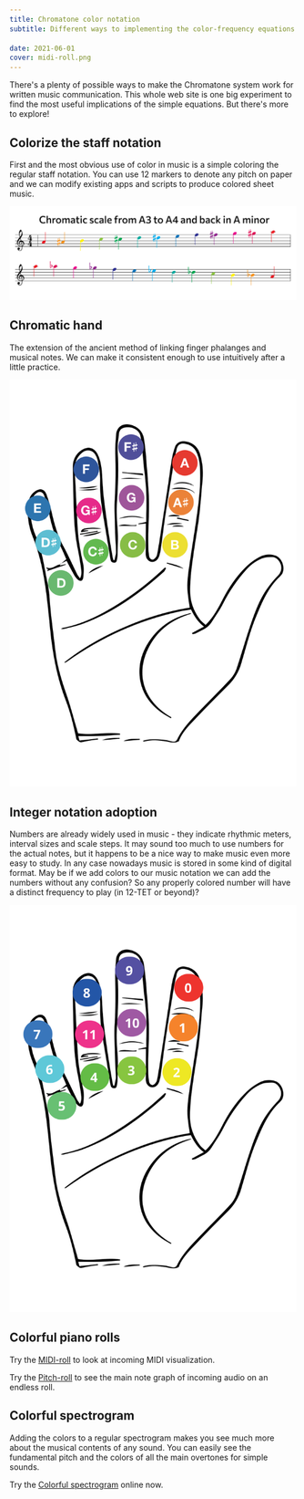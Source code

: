 ```yaml
---
title: Chromatone color notation
subtitle: Different ways to implementing the color-frequency equations for writing and reading music

date: 2021-06-01
cover: midi-roll.png
---
```


There's a plenty of possible ways to make the Chromatone system work for written music communication. This whole web site is one big experiment to find the most useful implications of the simple equations. But there's more to explore!

## Colorize the staff notation

First and the most obvious use of color in music is a simple coloring the regular staff notation. You can use 12 markers to denote any pitch on paper and we can modify existing apps and scripts to produce colored sheet music.

<img src="./chromatic-scale.svg">

## Chromatic hand

The extension of the ancient method of linking finger phalanges and musical notes. We can make it consistent enough to use intuitively after a little practice.

<img src="./note-hand.svg">

## Integer notation adoption

Numbers are already widely used in music - they indicate rhythmic meters, interval sizes and scale steps. It may sound too much to use numbers for the actual notes, but it happens to be a nice way to make music even more easy to study. In any case nowadays music is stored in some kind of digital format. May be if we add colors to our music notation we can add the numbers without any confusion? So any properly colored number will have a distinct frequency to play (in 12-TET or beyond)?

<img src="./hand.svg">

## Colorful piano rolls

Try the [MIDI-roll](../../../apps/midi/roll/index.md) to look at incoming MIDI visualization.

Try the [Pitch-roll](../../../apps/pitch/roll/index.md) to see the main note graph of incoming audio on an endless roll.

## Colorful spectrogram

Adding the colors to a regular spectrogram makes you see much more about the musical contents of any sound. You can easily see the fundamental pitch and the colors of all the main overtones for simple sounds.

Try the [Colorful spectrogram](../../../apps/pitch/spectrogram/index.md) online now.
